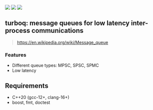 [<img src="https://img.shields.io/github/license/ksergey/turboq">](https://opensource.org/license/gpl-3-0)
[<img src="https://img.shields.io/github/actions/workflow/status/ksergey/turboq/build-and-test.yml?logo=linux">](https://github.com/ksergey/turboq/actions/workflows/build-and-test.yml)
[<img src="https://img.shields.io/badge/language-C%2B%2B20-red">](https://en.wikipedia.org/wiki/C%2B%2B20)

## turboq: message queues for low latency inter-process communications

> https://en.wikipedia.org/wiki/Message_queue

### Features

- Different queue types: MPSC, SPSC, SPMC
- Low latency

## Requirements

- C++20 (gcc-12+, clang-16+)
- boost, fmt, doctest
